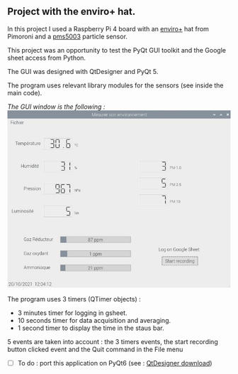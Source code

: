 ## Project with the enviro+ hat.

In this project I used a Raspberry Pi 4 board with an [enviro+](https://shop.pimoroni.com/products/enviro?variant=31155658457171) hat from Pimoroni and a [pms5003](https://github.com/m2mlorawan/datasheet/blob/master/plantower-pms5003-manual_v2-3.pdf) particle sensor.

This project was an opportunity to test the PyQt GUI toolkit and the Google sheet access from Python.

The GUI was designed with QtDesigner and PyQt 5. 

The program uses relevant library modules for the sensors (see inside the main code).

*The GUI window is the following :*
![](enviro_gui.jpg)

The program uses 3 timers (QTimer objects) :

- 3 minutes timer for logging in gsheet.
- 10 seconds timer for data acquisition and averaging.
- 1 second timer to display the time in the staus bar.

5 events are taken into account : the 3 timers events, the start recording button clicked event and the Quit command in the File menu

- [ ] To do : port this application on PyQt6 (see : [QtDesigner download](https://build-system.fman.io/qt-designer-download))

